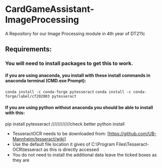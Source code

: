 # CardGameAssistant-ImageProcessing
A Repository for our Image Processing module in 4th year of DT211c



## Requirements:
### You will need to install packages to get this to work.
#### if you are using anaconda, you install with these install commands in anaconda terminal (CMD.exe Prompt):
`conda install -c conda-forge pytesseract`
`conda install -c conda-forge/label/cf202003 pytesseract`
#### If you are using python without anaconda you should be able to install with this:
pip install pytesseract
////////////check better python install

* TesseractOCR needs to be downloaded from: [https://github.com/UB-Mannheim/tesseract/wiki]
* Use the default file location it gives of C:\Program Files\Tesseract-OCR\tesseract as this is directly accessed
* You do not need to install the additional data leave the ticked boxes as they are
